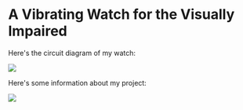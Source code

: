 # A Vibrating Watch for the Visually Impaired

Here's the circuit diagram of my watch: 


<div style="align:center"><img src="https://github.com/Mishka2/vibrating_watch/blob/master/watch_wiring.png" /></div>


Here's some information about my project:

<div style="align:center"><img src="https://github.com/Mishka2/vibrating_watch/blob/master/display_poster.png" /></div>
